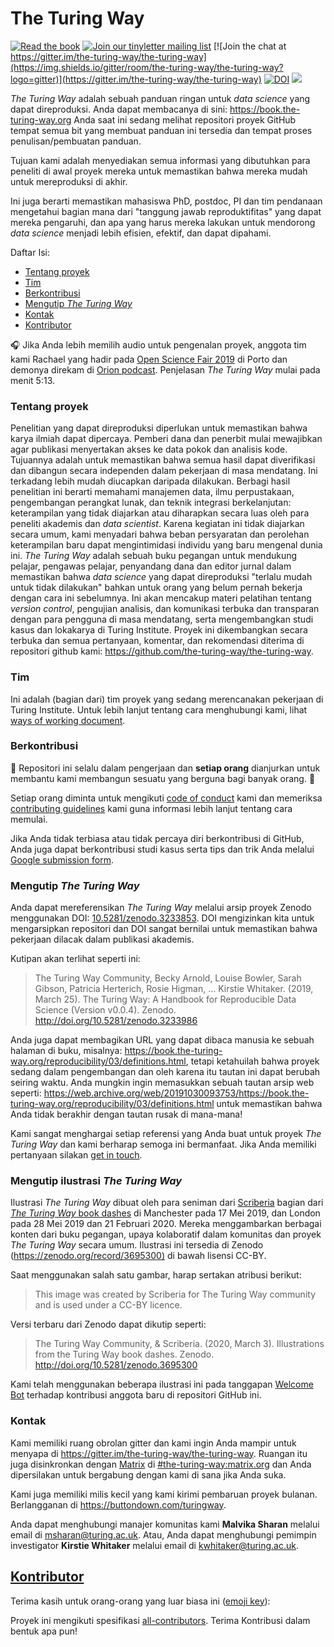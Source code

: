 # The Turing Way

[![Read the book](https://img.shields.io/badge/read-the%20book-blue.svg)](https://book.the-turing-way.org)
[![Join our tinyletter mailing list](https://img.shields.io/badge/receive-our%20newsletter%20❤%EF%B8%8F-blueviolet.svg)](https://buttondown.com/turingway)
[![Join the chat at https://gitter.im/the-turing-way/the-turing-way](https://img.shields.io/gitter/room/the-turing-way/the-turing-way?logo=gitter)](https://gitter.im/the-turing-way/the-turing-way)
[![DOI](https://zenodo.org/badge/DOI/10.5281/zenodo.3233853.svg)](https://doi.org/10.5281/zenodo.3233853)
[![](https://img.shields.io/static/v1?label=TuringWay&message=I%20want%20to%20contribute!&color=yellow&logo=data%3Aimage%2Fpng%3Bbase64%2CiVBORw0KGgoAAAANSUhEUgAAABAAAAAQCAYAAAAf8%2F9hAAACYklEQVQ4jXXTy09TQRTH8f5VPhI1xoVxYURNAFcmRleaGDdGXQlKAYkLUARNfICoScGKpTyE3t5bkKD2AUQepUXB0gcgLTalD9rema8LKRVrT3I2k%2Fl95kwyY6BMfQiFqHaoVDlUBoJBZJl9hn8XRsIhqh0abd55tnWdrBA8WfBSpakMhUqhXUCJhKl2aLR65%2FEtLeGc%2BYoy5aHf46bX7cThctK%2BAw2HQkVAW41wzqHRMjNNRteR%2BQzGjg5udZtQ47FiO50gdLZ1nVbvPNUOFSUSxnB4sJ%2F0TjCTTjHk%2BoJl%2BRtqPEaL6zMH79Rw0dyDVVURqRgyn0EkN8jkshwZGsBQodgQyQ2kyDPsce859drjdqLRKE0D%2FZhHR5F6DpHc2B3%2FjF3BcFqxARIpBXXmt9ii67vAYDhIr8fNx0UfE3OzzC0sIHIpxNYqSPEHqFBsiFQMkU3h8vs5%2FvABTeNje6BCj%2FxcwzLlIZHYROq5v4EoIr2JyCbJ57Kobjd3u7o41v4I68pyCfTGrhSvUKHYAJD5bcTWGjKbJJdO4A8E6JyexP4rWgK8Vkb2AjK7hcxnmZybxfF9kff%2BhZJQofvXwhg7O4vAfU2l79ME79xOrjY3c9ZYVzZs8nvZf6%2BRQCRCTgiODg1iCK6vc6WtjZM1tzlRW8sNa99%2Fx64fH%2BNAQz0un49nfh%2BVmspAcKX4lKWUbMbjXOg2cf3Vy%2BLIoRWqekxc7nhB6%2FQ0lZqKJRBAyjKfKZFIcKixgVPPn3LTamFfUyPne7qp1Oz0Bn4g5d7vVAIUamJ2FqPZzCW7gvlHabBQvwE2XnlAiFRrOwAAAABJRU5ErkJggg%3D%3D)](https://github.com/the-turing-way/the-turing-way/blob/main/CONTRIBUTING.md)

_The Turing Way_ adalah sebuah panduan ringan untuk *data science* yang dapat direproduksi.
Anda dapat membacanya di sini: <https://book.the-turing-way.org>
Anda saat ini sedang melihat repositori proyek GitHub tempat semua bit yang membuat panduan ini tersedia dan tempat proses penulisan/pembuatan panduan.

Tujuan kami adalah menyediakan semua informasi yang dibutuhkan para peneliti di awal proyek mereka untuk memastikan bahwa mereka mudah untuk mereproduksi di akhir.

Ini juga berarti memastikan mahasiswa PhD, postdoc, PI dan tim pendanaan mengetahui bagian mana dari "tanggung jawab reproduktifitas" yang dapat mereka pengaruhi, dan apa yang harus mereka lakukan untuk mendorong *data science* menjadi lebih efisien, efektif, dan dapat dipahami.

Daftar Isi:

- [Tentang proyek](#about-the-project)
- [Tim](#the-team)
- [Berkontribusi](#contributing)
- [Mengutip _The Turing Way_](#citing-the-turing-way)
- [Kontak](#get-in-touch)
- [Kontributor](#contributors)

🎧 Jika Anda lebih memilih audio untuk pengenalan proyek, anggota tim kami Rachael yang hadir pada [Open Science Fair 2019](https://www.opensciencefair.eu/) di Porto dan demonya direkam di [Orion podcast](https://orionopenscience.podbean.com/e/the-fair-is-in-town-figshare-the-turing-way-and-open-science-quest-at-the-osfair2019/).
Penjelasan _The Turing Way_ mulai pada menit 5:13.

### Tentang proyek

Penelitian yang dapat direproduksi diperlukan untuk memastikan bahwa karya ilmiah dapat dipercaya.
Pemberi dana dan penerbit mulai mewajibkan agar publikasi menyertakan akses ke data pokok dan analisis kode.
Tujuannya adalah untuk memastikan bahwa semua hasil dapat diverifikasi dan dibangun secara independen dalam pekerjaan di masa mendatang.
Ini terkadang lebih mudah diucapkan daripada dilakukan.
Berbagi hasil penelitian ini berarti memahami manajemen data, ilmu perpustakaan, pengembangan perangkat lunak, dan teknik integrasi berkelanjutan: keterampilan yang tidak diajarkan atau diharapkan secara luas oleh para peneliti akademis dan *data scientist*. Karena kegiatan ini tidak diajarkan secara umum, kami menyadari bahwa beban persyaratan dan perolehan keterampilan baru dapat mengintimidasi individu yang baru mengenal dunia ini.
*The Turing Way* adalah sebuah buku pegangan untuk mendukung pelajar, pengawas pelajar, penyandang dana dan editor jurnal dalam memastikan bahwa *data science* yang dapat direproduksi "terlalu mudah untuk tidak dilakukan" bahkan untuk orang yang belum pernah bekerja dengan cara ini sebelumnya.
Ini akan mencakup materi pelatihan tentang *version control*, pengujian analisis, dan komunikasi terbuka dan transparan dengan para pengguna di masa mendatang, serta mengembangkan studi kasus dan lokakarya di Turing Institute.
Proyek ini dikembangkan secara terbuka dan semua pertanyaan, komentar, dan rekomendasi diterima di repositori github kami: <https://github.com/the-turing-way/the-turing-way>.

### Tim

Ini adalah (bagian dari) tim proyek yang sedang merencanakan pekerjaan di Turing Institute.
Untuk lebih lanjut tentang cara menghubungi kami, lihat [ways of working document](ways_of_working.md).

### Berkontribusi

:construction: Repositori ini selalu dalam pengerjaan dan **setiap orang** dianjurkan untuk membantu kami membangun sesuatu yang berguna bagi banyak orang. :construction:

Setiap orang diminta untuk mengikuti [code of conduct](CODE_OF_CONDUCT.md) kami dan memeriksa [contributing guidelines](CONTRIBUTING.md) kami guna informasi lebih lanjut tentang cara memulai.

Jika Anda tidak terbiasa atau tidak percaya diri berkontribusi di GitHub, Anda juga dapat berkontribusi studi kasus serta tips dan trik Anda melalui [Google submission form](https://goo.gl/forms/akFqZEIy2kxAjfZW2).

### Mengutip _The Turing Way_

Anda dapat mereferensikan _The Turing Way_ melalui arsip proyek Zenodo menggunakan DOI: [10.5281/zenodo.3233853](https://doi.org/10.5281/zenodo.3233853).
DOI mengizinkan kita untuk mengarsipkan repositori dan DOI sangat bernilai untuk memastikan bahwa pekerjaan dilacak dalam publikasi akademis.

Kutipan akan terlihat seperti ini:

> The Turing Way Community, Becky Arnold, Louise Bowler, Sarah Gibson, Patricia Herterich, Rosie Higman, … Kirstie Whitaker. (2019, March 25). The Turing Way: A Handbook for Reproducible Data Science (Version v0.0.4). Zenodo. <http://doi.org/10.5281/zenodo.3233986>

Anda juga dapat membagikan URL yang dapat dibaca manusia ke sebuah halaman di buku, misalnya: <https://book.the-turing-way.org/reproducibility/03/definitions.html>, tetapi ketahuilah bahwa proyek sedang dalam pengembangan dan oleh karena itu tautan ini dapat berubah seiring waktu.
Anda mungkin ingin memasukkan sebuah tautan arsip web seperti: <https://web.archive.org/web/20191030093753/https://book.the-turing-way.org/reproducibility/03/definitions.html> untuk memastikan bahwa Anda tidak berakhir dengan tautan rusak di mana-mana!

Kami sangat menghargai setiap referensi yang Anda buat untuk proyek _The Turing Way_ dan kami berharap semoga ini bermanfaat.
Jika Anda memiliki pertanyaan silakan [get in touch](#get-in-touch).

### Mengutip ilustrasi _The Turing Way_

Ilustrasi _The Turing Way_ dibuat oleh para seniman dari [Scriberia](https://www.scriberia.co.uk/) bagian dari [_The Turing Way_ book dashes](https://github.com/the-turing-way/the-turing-way/tree/main/workshops/book-dash) di Manchester pada 17 Mei 2019, dan London pada 28 Mei 2019 dan 21 Februari 2020.
Mereka menggambarkan berbagai konten dari buku pegangan, upaya kolaboratif dalam komunitas dan proyek _The Turing Way_ secara umum.
Ilustrasi ini tersedia di Zenodo ([https://zenodo.org/record/3695300)](https://zenodo.org/record/3695300) di bawah lisensi CC-BY.

Saat menggunakan salah satu gambar, harap sertakan atribusi berikut:
> This image was created by Scriberia for The Turing Way community and is used under a CC-BY licence.

Versi terbaru dari Zenodo dapat dikutip seperti:
> The Turing Way Community, & Scriberia. (2020, March 3). Illustrations from the Turing Way book dashes. Zenodo. http://doi.org/10.5281/zenodo.3695300

Kami telah menggunakan beberapa ilustrasi ini pada tanggapan [Welcome Bot](https://github.com/apps/welcome) terhadap kontribusi anggota baru di repositori GitHub ini.

### Kontak

Kami memiliki ruang obrolan gitter dan kami ingin Anda mampir untuk menyapa di <https://gitter.im/the-turing-way/the-turing-way>.
Ruangan itu juga disinkronkan dengan [Matrix](https://matrix.org) di [#the-turing-way:matrix.org](https://riot.im/app/#/room/#the-turing-way:matrix.org) dan Anda dipersilakan untuk bergabung dengan kami di sana jika Anda suka.

Kami juga memiliki milis kecil yang kami kirimi pembaruan proyek bulanan.
Berlangganan di <https://buttondown.com/turingway>.

Anda dapat menghubungi manajer komunitas kami **Malvika Sharan** melalui email di [msharan@turing.ac.uk](mailto:msharan@turing.ac.uk).
Atau, Anda dapat menghubungi pemimpin investigator **Kirstie Whitaker** melalui email di [kwhitaker@turing.ac.uk](mailto:kwhitaker@turing.ac.uk).

## [Kontributor](https://github.com/the-turing-way/the-turing-way/blob/main/README.md#contributors)

Terima kasih untuk orang-orang yang luar biasa ini ([emoji key](https://allcontributors.org/docs/en/emoji-key)):

Proyek ini mengikuti spesifikasi [all-contributors](https://github.com/all-contributors/all-contributors).
Terima Kontribusi dalam bentuk apa pun!
